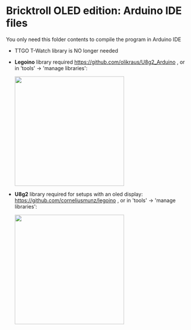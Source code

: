 #  Bricktroll OLED edition: Arduino IDE files

You only need this folder contents to compile the program in Arduino IDE
* TTGO T-Watch library is NO longer needed
* __Legoino__ library required https://github.com/olikraus/U8g2_Arduino , or in 'tools' -> 'manage libraries':
  
  <img src=https://github.com/user-attachments/assets/894f78d3-03f3-480a-bf9e-33ee1701a45b width=300px>
* __U8g2__ library required for setups with an oled display: https://github.com/corneliusmunz/legoino , or in 'tools' -> 'manage libraries':
  
  <img src=https://github.com/user-attachments/assets/08c312b9-a54a-45d4-8133-1fceb665833f width=300px>
